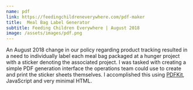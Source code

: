 ```yaml
---
name: pdf
link: https://feedingchildreneverywhere.com/pdf-maker
title:  Meal Bag Label Generator
subtitle: Feeding Children Everywhere | August 2018
image: /assets/images/pdf.png
---
```

An August 2018 change in our policy regarding product tracking resulted in a need to individually
label each meal bag packaged at a hunger project with a sticker denoting the associated project. I was
tasked with creating a simple PDF generation interface the operations team could use to create and
print the sticker sheets themselves. I accomplished this using <a href="http://pdfkit.org/">PDFKit</a>,
JavaScript and very minimal HTML.